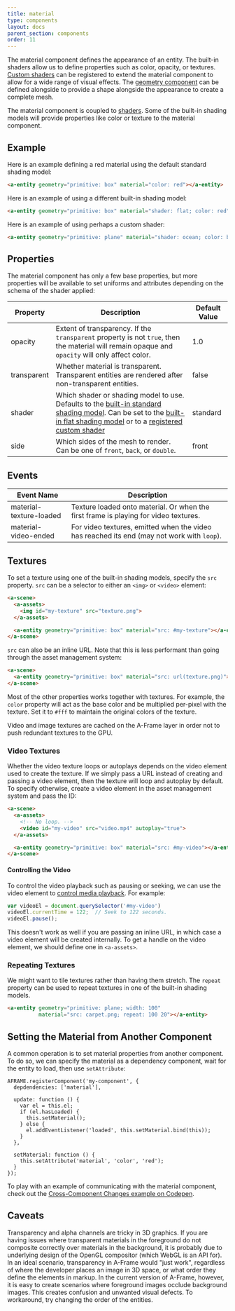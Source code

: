 ```yaml
---
title: material
type: components
layout: docs
parent_section: components
order: 11
---
```


The material component defines the appearance of an entity. The built-in shaders allow us to define properties such as color, opacity, or textures. [Custom shaders][shaders] can be registered to extend the material component to allow for a wide range of visual effects. The [geometry component][geometry] can be defined alongside to provide a shape alongside the appearance to create a complete mesh.

The material component is coupled to [shaders][shaders]. Some of the built-in shading models will provide properties like color or texture to the material component.

## Example

Here is an example defining a red material using the default standard shading model:

```html
<a-entity geometry="primitive: box" material="color: red"></a-entity>
```

Here is an example of using a different built-in shading model:

```html
<a-entity geometry="primitive: box" material="shader: flat; color: red"></a-entity>
```

Here is an example of using perhaps a custom shader:

```html
<a-entity geometry="primitive: plane" material="shader: ocean; color: blue; wave-height: 10"></a-entity>
```

## Properties

The material component has only a few base properties, but more properties will be available to set uniforms and attributes depending on the schema of the shader applied:

| Property    | Description                                                                                                                                     | Default Value |
|-------------|-------------------------------------------------------------------------------------------------------------------------------------------------|---------------|
| opacity     | Extent of transparency. If the `transparent` property is not `true`, then the material will remain opaque and `opacity` will only affect color. | 1.0           |
| transparent | Whether material is transparent. Transparent entities are rendered after non-transparent entities.                                              | false         |
| shader      | Which shader or shading model to use. Defaults to the [built-in standard shading model][standard]. Can be set to the [built-in flat shading model][flat] or to a [registered custom shader][customshader] | standard      |
| side        | Which sides of the mesh to render. Can be one of `front`, `back`, or `double`.                                                                  | front         |

## Events

| Event Name              | Description                                                                                |
|-------------------------|--------------------------------------------------------------------------------------------|
| material-texture-loaded | Texture loaded onto material. Or when the first frame is playing for video textures.       |
| material-video-ended    | For video textures, emitted when the video has reached its end (may not work with `loop`). |

## Textures

To set a texture using one of the built-in shading models, specify the `src` property. `src` can be a selector to either an `<img>` or `<video>` element:

```html
<a-scene>
  <a-assets>
    <img id="my-texture" src="texture.png">
  </a-assets>

  <a-entity geometry="primitive: box" material="src: #my-texture"></a-entity>
</a-scene>
```

`src` can also be an inline URL. Note that this is less performant than going through the asset management system:

```html
<a-scene>
  <a-entity geometry="primitive: box" material="src: url(texture.png)"></a-entity>
</a-scene>
```

Most of the other properties works together with textures. For example, the `color` property will act as the base color and be multiplied per-pixel with the texture. Set it to `#fff` to maintain the original colors of the texture.

Video and image textures are cached on the A-Frame layer in order not to push redundant textures to the GPU.

### Video Textures

Whether the video texture loops or autoplays depends on the video element used to create the texture. If we simply pass a URL instead of creating and passing a video element, then the texture will loop and autoplay by default. To specify otherwise, create a video element in the asset management system and pass the ID:

```html
<a-scene>
  <a-assets>
    <!-- No loop. -->
    <video id="my-video" src="video.mp4" autoplay="true">
  </a-assets>

  <a-entity geometry="primitive: box" material="src: #my-video"></a-entity>
</a-scene>
```

#### Controlling the Video

To control the video playback such as pausing or seeking, we can use the video element to [control media playback][mediaplayback]. For example:

```js
var videoEl = document.querySelector('#my-video')
videoEl.currentTime = 122;  // Seek to 122 seconds.
videoEl.pause();
```

This doesn't work as well if you are passing an inline URL, in which case a video element will be created internally. To get a handle on the video element, we should define one in `<a-assets>`.

### Repeating Textures

We might want to tile textures rather than having them stretch. The `repeat` property can be used to repeat textures in one of the built-in shading models.

```html
<a-entity geometry="primitive: plane; width: 100"
          material="src: carpet.png; repeat: 100 20"></a-entity>
```

## Setting the Material from Another Component

A common operation is to set material properties from another component. To do so, we can specify the material as a dependency component, wait for the entity to load, then use `setAttribute`:

```
AFRAME.registerComponent('my-component', {
  depdendencies: ['material'],

  update: function () {
    var el = this.el;
    if (el.hasLoaded) {
      this.setMaterial();
    } else {
      el.addEventListener('loaded', this.setMaterial.bind(this));
    }
  },

  setMaterial: function () {
    this.setAttribute('material', 'color', 'red');
  }
});
```

To play with an example of communicating with the material component, check out the [Cross-Component Changes example on Codepen][cross-component-changes].

## Caveats

Transparency and alpha channels are tricky in 3D graphics. If you are having issues where transparent materials in the foreground do not composite correctly over materials in the background, it is probably due to underlying design of the OpenGL compositor (which WebGL is an API for). In an ideal scenario, transparency in A-Frame would "just work", regardless of where the developer places an image in 3D space, or what order they define the elements in markup. In the current version of A-Frame, however, it is easy to create scenarios where foreground images occlude background images. This creates confusion and unwanted visual defects. To workaround, try changing the order of the entities.

[corsimage]: https://developer.mozilla.org/docs/Web/HTML/CORS_enabled_image
[cross-component-changes]: http://codepen.io/team/mozvr/pen/NxEpJe
[customshader]: ../core/shaders.md#registering_a_custom_shader
[flat]: ../core/shaders.md#flat_shading_model
[geometry]: ./geometry.md
[mediaplayback]: https://developer.mozilla.org/docs/Web/Guide/HTML/Using_HTML5_audio_and_video#Controlling_media_playback
[shaders]: ../core/shaders.md
[standard]: ../core/shaders.md#standard_shading_model

